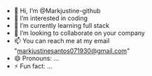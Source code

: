 - 👋 Hi, I’m @Markjustine-github
- 👀 I’m interested in coding
- 🌱 I’m currently learning full stack
- 💞️ I’m looking to collaborate on your company
- 📫 You can reach me at my email "markjustinesantos071930@gmail.com"
- 😄 Pronouns: ...
- ⚡ Fun fact: ...

<!---
Markjustine-github/Markjustine-github is a ✨ special ✨ repository because its `README.md` (this file) appears on your GitHub profile.
You can click the Preview link to take a look at your changes.
--->

